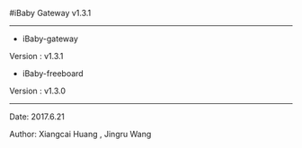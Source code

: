#iBaby Gateway v1.3.1
***

* iBaby-gateway 

Version : v1.3.1

* iBaby-freeboard 

Version : v1.3.0

***
Date: 2017.6.21

Author: Xiangcai Huang , Jingru Wang